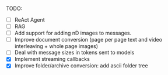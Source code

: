 TODO:

-[ ] ReAct Agent
-[ ] RAG
-[ ] Add support for adding nD images to messages.
-[ ] Improve document conversion (page per page text and video interleaving + whole page images)
-[ ] Deal with message sizes in tokens sent to models
-[x] Implement streaming callbacks
-[x] Improve folder/archive conversion: add ascii folder tree